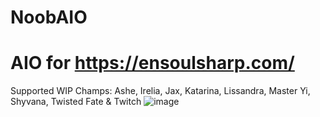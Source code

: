 # NoobAIO
# AIO for https://ensoulsharp.com/

Supported WIP Champs: Ashe, Irelia, Jax, Katarina, Lissandra, Master Yi, Shyvana, Twisted Fate & Twitch
![image](https://media.discordapp.net/attachments/722038978362081309/725938548569800734/Raaauuu.png?width=678&height=678)
